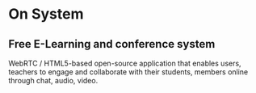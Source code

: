 # On System

## Free E-Learning and conference system 

WebRTC / HTML5-based open-source application that enables users, teachers to engage and collaborate with their students, members online through chat, audio, video.
